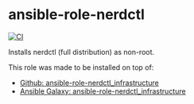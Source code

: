 # ansible-role-nerdctl

[![CI](https://github.com/poppelaars/ansible-role-nerdctl/workflows/CI/badge.svg?branch=main&event=push)](https://github.com/poppelaars/ansible-role-nerdctl)

Installs nerdctl (full distribution) as non-root.

This role was made to be installed on top of:

- [Github: ansible-role-nerdctl_infrastructure](https://github.com/poppelaars/ansible-role-nerdctl_infrastructure)
- [Ansible Galaxy: ansible-role-nerdctl_infrastructure](https://galaxy.ansible.com/poppelaars/nerdctl_infrastructure)
